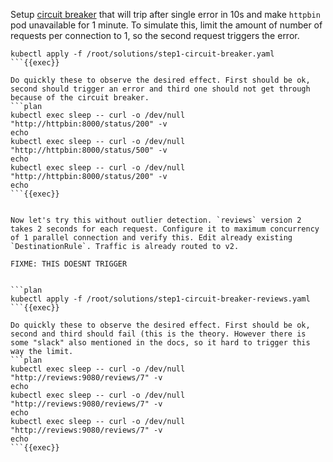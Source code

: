Setup [circuit breaker](https://istio.io/latest/docs/tasks/traffic-management/circuit-breaking/#configuring-the-circuit-breaker) that will trip after single error in 10s and make `httpbin` pod unavailable for 1 minute. To simulate this, limit the amount of number of requests per connection to 1, so the second request triggers the error.

```plan
kubectl apply -f /root/solutions/step1-circuit-breaker.yaml
```{{exec}}

Do quickly these to observe the desired effect. First should be ok, second should trigger an error and third one should not get through because of the circuit breaker.
```plan
kubectl exec sleep -- curl -o /dev/null "http://httpbin:8000/status/200" -v
echo
kubectl exec sleep -- curl -o /dev/null "http://httpbin:8000/status/500" -v
echo
kubectl exec sleep -- curl -o /dev/null "http://httpbin:8000/status/200" -v
echo
```{{exec}}


Now let's try this without outlier detection. `reviews` version 2 takes 2 seconds for each request. Configure it to maximum concurrency of 1 parallel connection and verify this. Edit already existing `DestinationRule`. Traffic is already routed to v2.

FIXME: THIS DOESNT TRIGGER


```plan
kubectl apply -f /root/solutions/step1-circuit-breaker-reviews.yaml
```{{exec}}

Do quickly these to observe the desired effect. First should be ok, second and third should fail (this is the theory. However there is some "slack" also mentioned in the docs, so it hard to trigger this way the limit.
```plan
kubectl exec sleep -- curl -o /dev/null "http://reviews:9080/reviews/7" -v
echo
kubectl exec sleep -- curl -o /dev/null "http://reviews:9080/reviews/7" -v
echo
kubectl exec sleep -- curl -o /dev/null "http://reviews:9080/reviews/7" -v
echo
```{{exec}}